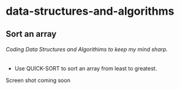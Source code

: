 # data-structures-and-algorithms

## Sort an array

###### Coding Data Structures and Algorithims to keep my mind sharp.
* Use QUICK-SORT to sort an array from least to greatest.

Screen shot coming soon

